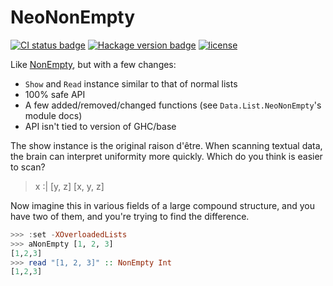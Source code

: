 # NeoNonEmpty

[![CI status badge](https://img.shields.io/github/actions/workflow/status/414owen/neononempty/haskell-ci.yml)](https://github.com/414owen/neononempty/actions/workflows/haskell-ci.yml) [![Hackage version badge](https://img.shields.io/hackage/v/neononempty)](https://hackage.haskell.org/package/neononempty) [![license](https://img.shields.io/github/license/414owen/neononempty)](https://github.com/414owen/neononempty/blob/master/LICENSE)

Like [NonEmpty](https://hackage.haskell.org/package/base-4.19.0.0/docs/Data-List-NonEmpty.html),
but with a few changes:

* `Show` and `Read` instance similar to that of normal lists
* 100% safe API
* A few added/removed/changed functions (see `Data.List.NeoNonEmpty`'s module docs)
* API isn't tied to version of GHC/base

The show instance is the original raison d'être. When scanning textual data,
the brain can interpret uniformity more quickly. Which do you think is easier
to scan?

> x :| [y, z]
> [x, y, z]

Now imagine this in various fields of a large compound structure, and you
have two of them, and you're trying to find the difference.

```haskell
>>> :set -XOverloadedLists
>>> aNonEmpty [1, 2, 3]
[1,2,3]
>>> read "[1, 2, 3]" :: NonEmpty Int
[1,2,3]
```
